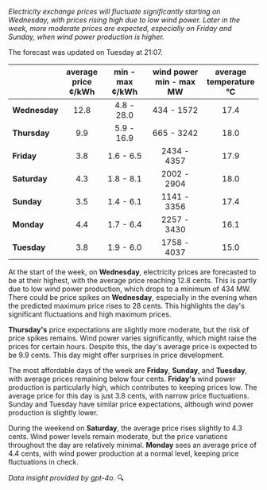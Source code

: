 *Electricity exchange prices will fluctuate significantly starting on Wednesday, with prices rising high due to low wind power. Later in the week, more moderate prices are expected, especially on Friday and Sunday, when wind power production is higher.*

The forecast was updated on Tuesday at 21:07.

|              | average<br>price<br>¢/kWh | min - max<br>¢/kWh | wind power<br>min - max<br>MW | average<br>temperature<br>°C |
|:-------------|:----------------:|:----------------:|:-------------:|:-------------:|
| **Wednesday** | 12.8 | 4.8 - 28.0 | 434 - 1572 | 17.4 |
| **Thursday** | 9.9 | 5.9 - 16.9 | 665 - 3242 | 18.0 |
| **Friday** | 3.8 | 1.6 - 6.5 | 2434 - 4357 | 17.9 |
| **Saturday** | 4.3 | 1.8 - 8.1 | 2002 - 2904 | 18.0 |
| **Sunday** | 3.5 | 1.4 - 6.1 | 1141 - 3356 | 17.4 |
| **Monday** | 4.4 | 1.7 - 6.4 | 2257 - 3430 | 16.1 |
| **Tuesday** | 3.8 | 1.9 - 6.0 | 1758 - 4037 | 15.0 |

At the start of the week, on **Wednesday**, electricity prices are forecasted to be at their highest, with the average price reaching 12.8 cents. This is partly due to low wind power production, which drops to a minimum of 434 MW. There could be price spikes on **Wednesday**, especially in the evening when the predicted maximum price rises to 28 cents. This highlights the day's significant fluctuations and high maximum prices.

**Thursday's** price expectations are slightly more moderate, but the risk of price spikes remains. Wind power varies significantly, which might raise the prices for certain hours. Despite this, the day's average price is expected to be 9.9 cents. This day might offer surprises in price development.

The most affordable days of the week are **Friday**, **Sunday**, and **Tuesday**, with average prices remaining below four cents. **Friday's** wind power production is particularly high, which contributes to keeping prices low. The average price for this day is just 3.8 cents, with narrow price fluctuations. Sunday and Tuesday have similar price expectations, although wind power production is slightly lower.

During the weekend on **Saturday**, the average price rises slightly to 4.3 cents. Wind power levels remain moderate, but the price variations throughout the day are relatively minimal. **Monday** sees an average price of 4.4 cents, with wind power production at a normal level, keeping price fluctuations in check.

*Data insight provided by gpt-4o.* 🔍
